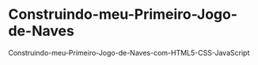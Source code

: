 # Construindo-meu-Primeiro-Jogo-de-Naves
Construindo-meu-Primeiro-Jogo-de-Naves-com-HTML5-CSS-JavaScript

